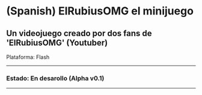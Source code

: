 # (Spanish) ElRubiusOMG el minijuego

Un videojuego creado por dos fans de 'ElRubiusOMG' (Youtuber)
-
Plataforma: Flash

-----------------------

### Estado: En desarollo (Alpha v0.1)

-----------------------

